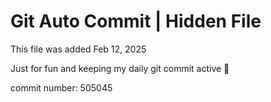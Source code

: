 # Git Auto Commit | Hidden File

This file was added Feb 12, 2025

Just for fun and keeping my daily git commit active 🤪

commit number: 505045
